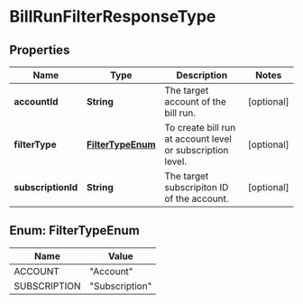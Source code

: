 

# BillRunFilterResponseType


## Properties

| Name | Type | Description | Notes |
|------------ | ------------- | ------------- | -------------|
|**accountId** | **String** | The target account of the bill run.  |  [optional] |
|**filterType** | [**FilterTypeEnum**](#FilterTypeEnum) | To create bill run at account level or subscription level.  |  [optional] |
|**subscriptionId** | **String** | The target subscripiton ID of the account.   |  [optional] |



## Enum: FilterTypeEnum

| Name | Value |
|---- | -----|
| ACCOUNT | &quot;Account&quot; |
| SUBSCRIPTION | &quot;Subscription&quot; |



